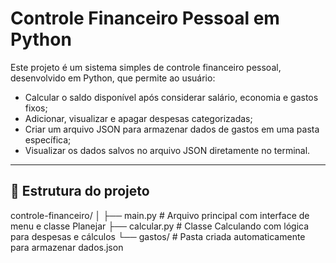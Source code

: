# Controle Financeiro Pessoal em Python

Este projeto é um sistema simples de controle financeiro pessoal, desenvolvido em Python, que permite ao usuário:

- Calcular o saldo disponível após considerar salário, economia e gastos fixos;
- Adicionar, visualizar e apagar despesas categorizadas;
- Criar um arquivo JSON para armazenar dados de gastos em uma pasta específica;
- Visualizar os dados salvos no arquivo JSON diretamente no terminal.

---

## 📂 Estrutura do projeto

controle-financeiro/
│
├── main.py # Arquivo principal com interface de menu e classe Planejar
├── calcular.py # Classe Calculando com lógica para despesas e cálculos
└── gastos/ # Pasta criada automaticamente para armazenar dados.json
